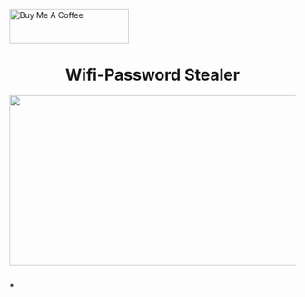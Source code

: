 

<a href="https://www.buymeacoffee.com/cyberkhare" target="_blank"><img src="https://helloimjessa.files.wordpress.com/2021/06/bmc-button.png" alt="Buy Me A Coffee" height="60" width="210" ></a>



<h1 align="center">   Wifi-Password Stealer        </h1>

<p align="center">  <img height="300" width="570" src="https://user-images.githubusercontent.com/55875525/158027212-bc956561-fc05-44dd-b884-aa7293a9a001.jpg" > 

<h2></h2>

<h4>* </h4>

